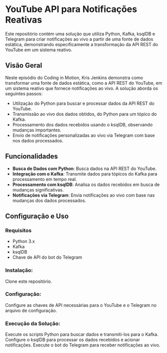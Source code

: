 # YouTube API para Notificações Reativas

Este repositório contém uma solução que utiliza Python, Kafka, ksqlDB e Telegram para criar notificações ao vivo a partir de uma fonte de dados estática, demonstrando especificamente a transformação da API REST do YouTube em um sistema reativo.

## Visão Geral

Neste episódio do Coding in Motion, Kris Jenkins demonstra como transformar uma fonte de dados estática, como a API REST do YouTube, em um sistema reativo que fornece notificações ao vivo. A solução aborda os seguintes passos:

- Utilização do Python para buscar e processar dados da API REST do YouTube.
- Transmissão ao vivo dos dados obtidos, do Python para um tópico do Kafka.
- Processamento dos dados recebidos usando o ksqlDB, observando mudanças importantes.
- Envio de notificações personalizadas ao vivo via Telegram com base nos dados processados.

## Funcionalidades

- **Busca de Dados com Python**: Busca dados na API REST do YouTube.
- **Integração com o Kafka**: Transmite dados para tópicos do Kafka para processamento em tempo real.
- **Processamento com ksqlDB**: Analisa os dados recebidos em busca de mudanças significativas.
- **Notificações via Telegram**: Envia notificações ao vivo com base nas mudanças dos dados processados.

## Configuração e Uso

### Requisitos

- Python 3.x
- Kafka
- ksqlDB
- Chave de API do bot do Telegram

### Instalação:
Clone este repositório.

### Configuração:
Configure as chaves de API necessárias para o YouTube e o Telegram no arquivo de configuração.

### Execução da Solução:
Execute os scripts Python para buscar dados e transmiti-los para o Kafka.
Configure o ksqlDB para processar os dados recebidos e acionar notificações.
Execute o bot do Telegram para receber notificações ao vivo.
